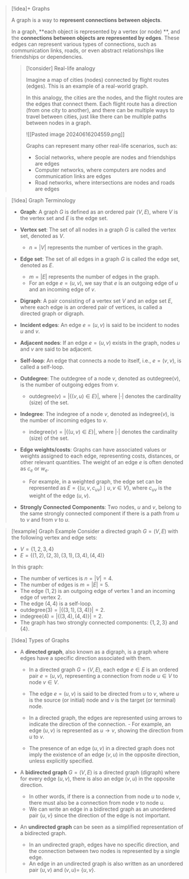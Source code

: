 > [!idea]+ Graphs
> 
> A graph is a way to **represent connections between objects**.
>
> In a graph, **each object is represented by a vertex (or node) **, and the **connections between objects are represented by edges**. These edges can represent various types of connections, such as communication links, roads, or even abstract relationships like friendships or dependencies.
>
> > [!consider] Real-life analogy
> >
> > Imagine a map of cities (nodes) connected by flight routes (edges). This is an example of a real-world graph.
> >
> > In this analogy, the cities are the nodes, and the flight routes are the edges that connect them. Each flight route has a direction (from one city to another), and there can be multiple ways to travel between cities, just like there can be multiple paths between nodes in a graph.
> >
> > ![[Pasted image 20240616204559.png]]
> >
> > Graphs can represent many other real-life scenarios, such as:
> > - Social networks, where people are nodes and friendships are edges
> > - Computer networks, where computers are nodes and communication links are edges
> > - Road networks, where intersections are nodes and roads are edges


> [!idea] Graph Terminology
>
> - **Graph**: A graph $G$ is defined as an ordered pair $(V, E)$, where $V$ is the vertex set and $E$ is the edge set.
>
> - **Vertex set**: The set of all nodes in a graph $G$ is called the vertex set, denoted as $V$.
>   - $n = |V|$ represents the number of vertices in the graph.
>
> - **Edge set**: The set of all edges in a graph $G$ is called the edge set, denoted as $E$.
>   - $m = |E|$ represents the number of edges in the graph.
>   - For an edge $e = (u,v)$, we say that $e$ is an outgoing edge of $u$ and an incoming edge of $v$.
>
> - **Digraph**: A pair consisting of a vertex set $V$ and an edge set $E$, where each edge is an ordered pair of vertices, is called a directed graph or digraph.
>
> - **Incident edges**: An edge $e = (u,v)$ is said to be incident to nodes $u$ and $v$.
>
> - **Adjacent nodes**: If an edge $e = (u,v)$ exists in the graph, nodes $u$ and $v$ are said to be adjacent.
>
> - **Self-loop**: An edge that connects a node to itself, i.e., $e = (v,v)$, is called a self-loop.
>
> - **Outdegree**: The outdegree of a node $v$, denoted as $\text{outdegree}(v)$, is the number of outgoing edges from $v$.
>   - $\text{outdegree}(v) = |\{(v,u) \in E\}|$, where $|\cdot|$ denotes the cardinality (size) of the set.
>
> - **Indegree**: The indegree of a node $v$, denoted as $\text{indegree}(v)$, is the number of incoming edges to $v$.
>   - $\text{indegree}(v) = |\{(u,v) \in E\}|$, where $|\cdot|$ denotes the cardinality (size) of the set.
>
> - **Edge weights/costs**: Graphs can have associated values or weights assigned to each edge, representing costs, distances, or other relevant quantities. The weight of an edge $e$ is often denoted as $c_e$ or $w_e$.
>   - For example, in a weighted graph, the edge set can be represented as $E = \{(u,v,c_{uv}) \mid u,v \in V\}$, where $c_{uv}$ is the weight of the edge $(u,v)$.
>
> - **Strongly Connected Components**: Two nodes, $u$ and $v$, belong to the same strongly connected component if there is a path from $u$ to $v$ and from $v$ to $u$.


> [!example] Graph Example
> Consider a directed graph $G = (V, E)$ with the following vertex and edge sets:
> - $V = \{1, 2, 3, 4\}$
> - $E = \{(1, 2), (2, 3), (3, 1), (3, 4), (4, 4)\}$
>
> In this graph:
> - The number of vertices is $n = |V| = 4$.
> - The number of edges is $m = |E| = 5$.
> - The edge $(1, 2)$ is an outgoing edge of vertex $1$ and an incoming edge of vertex $2$.
> - The edge $(4, 4)$ is a self-loop.
> - $\text{outdegree}(3) = |\{(3, 1), (3, 4)\}| = 2$.
> - $\text{indegree}(4) = |\{(3, 4), (4, 4)\}| = 2$.
> - The graph has two strongly connected components: $\{1, 2, 3\}$ and $\{4\}$.



> [!idea] Types of Graphs
>
> - A **directed graph**, also known as a digraph, is a graph where edges have a specific direction associated with them.
>   - In a directed graph $G=(V,E)$, each edge $e \in E$ is an ordered pair $e=(u,v)$, representing a connection from node $u \in V$ to node $v \in V$.
>   - The edge $e=(u,v)$ is said to be directed from $u$ to $v$, where $u$ is the source (or initial) node and $v$ is the target (or terminal) node.
>
> 	- In a directed graph, the edges are represented using arrows to indicate the direction of the connection.
> 		  - For example, an edge $(u,v)$ is represented as $u \rightarrow v$, showing the direction from $u$ to $v$.
>
> 	- The presence of an edge $(u,v)$ in a directed graph does not imply the existence of an edge $(v,u)$ in the opposite direction, unless explicitly specified.
>
> - A **bidirected graph** $G=(V,E)$ is a directed graph (digraph) where for every edge $(u,v)$, there is also an edge $(v,u)$ in the opposite direction.
>   - In other words, if there is a connection from node $u$ to node $v$, there must also be a connection from node $v$ to node $u$.
>   - We can write an edge in a bidirected graph as an unordered pair $\{u,v\}$ since the direction of the edge is not important.
> 
> - An **undirected graph** can be seen as a simplified representation of a bidirected graph.
>   - In an undirected graph, edges have no specific direction, and the connection between two nodes is represented by a single edge.
>   - An edge in an undirected graph is also written as an unordered pair $(u,v)$ and $(v,u) =$ $\{u,v\}$.
> 






